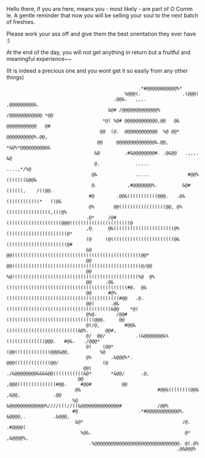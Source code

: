 Hello there, if you are here, means you - most likely - are part of O Comm le. 
A gentle reminder that now you will be selling your soul to the next batch of freshies.

Please work your ass off and give them the best orientation they ever have :)

At the end of the day, you will not get anything in return but a fruitful and meaningful experience~~ 

(It is indeed a precious one and you wont get it so easily from any other things)
                                                                                                                                 
                                                                                                                                 
                                                                                                                                 
                                                    .*#@@@@@@@@@@@%*                                                             
                                               %@@@(.               .(@@@(                                                       
                                           .@@&.   ,,,.              ,@@@@@@@@@&.                                                
                                         &@# /@@@@@@@@@@@@@%      /@@@@@@@@@@@@ *@@                                              
                                       *@( %@# @@@@@@@@@@@@,@@   @& @@@@@@@@@@@   @#                                             
                                      @@  (@.  @@@@@@@@@@@@  %@ @@* @@@@@@@@@@%.@@,                                              
                                     @@     @@@@@@@@@@@@@@&.@@, *&@%*@@@@@@@@@@&                                                 
                                    &@         .#&@@@@@@@@#. .@&@@   .,,,.    &@                                                 
                                    @.             .....               ....,*/%@                                                 
                                   @&              .....              #@@%(((((((&@@&                                            
                                   @.           ,#@@@@@@@%.         &@#((((((,    /((@@.                                         
                                  #@        .@@&(((((((((((@@@.   .@&((((((((((((*   ((@&                                        
                                  @%       @@(((((((((((((((((@@, @%((((((((((((((((,(((@%                                       
                                 .@*     /@#((((((((((((((((((((@@@((((((((((((((((((((((@                                       
                                 ,@.     @&((((((((((((((((((((((@%((((((((((((((((((((((@*                                      
                                 (@     (@(((((((((((((((((((((((@&((((((((((((((((((((((@#                                      
                                 &@     @@(((((((((((((((((((((((((((((((((((((((((((((((@@*                                     
                                 @@     @@(((((((((((((((((((((((((((((((((((((((((((((((@/@@                                    
                                 @@     %@((((((((((((((((((((((((((((((((((((((((((((((%@  @%                                   
                                 @@     .@&((((((((((((((((((((((((((((((((((((((((((((#@.  @&                                   
                                 @@      #@%(((((((((((((((((((((((((((((((((((((((((#@@   .@.                                   
                                 @@(      .@&((((((((((((((((((((((((((((((((((((((&@@    *@(                                    
                                 @%@.       /@@#((((((((((((((((((((((((((((((((@@@.     @@                                      
                                 @(/@,         #@@&((((((((((((((((((((((((((&@%.      @@#,                                      
                                 @/  @@/           .(&@@@@@@@&%((((((((((((((@@@.   #@&.   ./@@@*                                
                                 @(    (@@*                   (@@(((((((((((((@@@&@@,           %@                               
                                 @%       .&@@@%*.            @@@(((((((((((((@@/                (@                              
                                @@(             ./&@@@@@@@@&&&&@@(((((((((((&@*       *&@@/      .@,                             
                              @@                       ,@@@((((((((((((((#@@.     #@@#           @@                              
                             @&                            #@@&((((((((@@&    ,&@@,            .@@                               
                            %@       &@@@@@@@@@@@@@%////(((//((&@@@@@@@@@@@@@@#             /@@%                                 
                            #@                      .*#@@@@@@@@@@@@%. &@@@@,.          .&@@@,                                    
                             &@*                                    /@.         .#@@@@(                                          
                               %@&.                                  @*  ,&@@@@%,                                                
                                  .%@@@@@@@@@@@@@@@@@@@@@@@@@@@@@@@. @(.@%                                                       
                                                                  ,@&@@@%                                                        
                                                                                                                            

